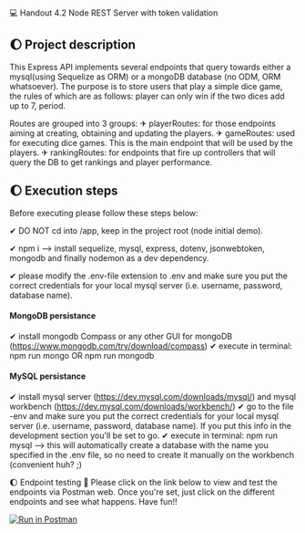 💻 Handout 4.2 Node REST Server with token validation

## 🌔 Project description

This Express API implements several endpoints that query towards either a mysql(using Sequelize as ORM) or a mongoDB database (no ODM, ORM whatsoever).
The purpose is to store users that play a simple dice game, the rules of which are as follows: player can only win if the two dices add up to 7, period.

Routes are grouped into 3 groups:
✈ playerRoutes: for those endpoints aiming at creating, obtaining and updating the players.
✈ gameRoutes: used for executing dice games. This is the main endpoint that will be used by the players.
✈ rankingRoutes: for endpoints that fire up controllers that will query the DB to get rankings and player performance.

## 🌔 Execution steps

Before executing please follow these steps below:

✔ DO NOT cd into /app, keep in the project root (node initial demo).

✔ npm i --> install sequelize, mysql, express, dotenv, jsonwebtoken, mongodb and finally nodemon as a dev dependency.

✔ please modify the .env-file extension to .env and make sure you put the correct credentials for your local mysql server (i.e. username, password, database name).

#### MongoDB persistance

✔ install mongodb Compass or any other GUI for mongoDB (https://www.mongodb.com/try/download/compass)
✔ execute in terminal: npm run mongo OR npm run mongodb

#### MySQL persistance

✔ install mysql server (https://dev.mysql.com/downloads/mysql/) and mysql workbench (https://dev.mysql.com/downloads/workbench/)
✔ go to the file -env and make sure you put the correct credentials for your local mysql server (i.e. username, password, database name). If you put this info in the development section you'll be set to go.
✔ execute in terminal: npm run mysql --> this will automatically create a database with the name you specified in the .env file, so no need to create it manually on the workbench (convenient huh? ;)

🌔 Endpoint testing 🚀
Please click on the link below to view and test the endpoints via Postman web.
Once you're set, just click on the different endpoints and see what happens. Have fun!!

[![Run in Postman](https://run.pstmn.io/button.svg)](https://app.getpostman.com/run-collection/25968116-a9919201-a75b-410b-84f3-dc68481519ed?action=collection%2Ffork&collection-url=entityId%3D25968116-a9919201-a75b-410b-84f3-dc68481519ed%26entityType%3Dcollection%26workspaceId%3D57d04225-0c95-4842-86b9-1798df87390b)
